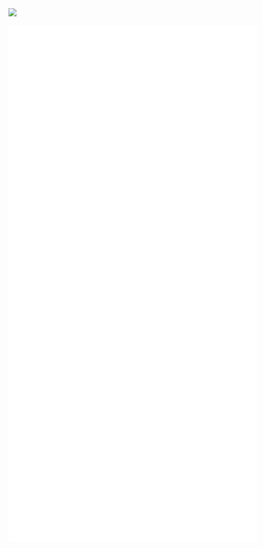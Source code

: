 <a href="https://github.com/vbrazo/github-profile-views-counter">
<img src="https://komarev.com/ghpvc/?username=AdrielBento&color=blueviolet&style=plastic">
</a>

![Metrics](/github-metrics.svg)
